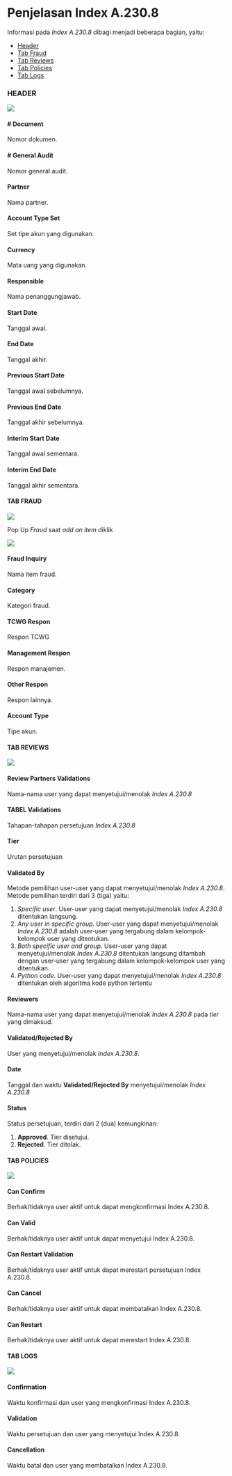 # Penjelasan Index A.230.8

Informasi pada *Index A.230.8* dibagi menjadi beberapa bagian, yaitu:

* [Header](#bagian-header)
* [Tab Fraud](#tab-fraud)
* [Tab Reviews](#tab-reviews)
* [Tab Policies](#tab-policies)
* [Tab Logs](#tab-logs)

### <a name="bagian-header">HEADER</a>

![](../../../img/index-a2308/bagian-header.png)

#### <a name="field-no-document"># Document</a>

Nomor dokumen.

#### <a name="field-no-general-audit"># General Audit</a>

Nomor general audit.

#### <a name="field-partner">Partner</a>

Nama partner.

#### <a name="field-account-type-set">Account Type Set</a>

Set tipe akun yang digunakan.

#### <a name="field-currency">Currency</a>

Mata uang yang digunakan.

#### <a name="field-responsible">Responsible</a>

Nama penanggungjawab.

#### <a name="field-start-date">Start Date</a>

Tanggal awal.

#### <a name="field-end-date">End Date</a>

Tanggal akhir.

#### <a name="field-previous-start-date">Previous Start Date</a>

Tanggal awal sebelumnya.

#### <a name="field-previous-end-date">Previous End Date</a>

Tanggal akhir sebelumnya.

#### <a name="field-interim-start-date">Interim Start Date</a>

Tanggal awal sementara.

#### <a name="field-interim-end-date">Interim End Date</a>

Tanggal akhir sementara.

#### <a name="tab-fraud">TAB FRAUD</a>

![](../../../img/index-a2308/tab-fraud.png)

Pop Up *Fraud* saat *add an item* diklik

![](../../../img/index-a2308/tab-fraud-detail.png)

#### <a name="field-fraud-inquiry">Fraud Inquiry</a>

Nama item fraud.

#### <a name="field-category">Category</a>

Kategori fraud.

#### <a name="field-tcwg-respon">TCWG Respon</a>

Respon TCWG

#### <a name="field-management-respon">Management Respon</a>

Respon manajemen.

#### <a name="field-other-respon">Other Respon</a>

Respon lainnya.

#### <a name="field-account-type">Account Type</a>

Tipe akun.

#### <a name="tab-reviews">TAB REVIEWS</a>

![](../../../img/index-a2308/tab-reviews.png)

#### <a name="field-review-partners-validations">Review Partners Validations</a>

Nama-nama user yang dapat menyetujui/menolak *Index A.230.8*

#### <a name="tabel-validations">TABEL Validations</a>

Tahapan-tahapan persetujuan *Index A.230.8*

#### <a name="field-validations-tier">Tier</a>

Urutan persetujuan

#### <a name="field-validations-validated-by">Validated By</a>

Metode pemilihan user-user yang dapat menyetujui/menolak *Index A.230.8*. Metode pemilihan terdiri dari 3 (tiga) yaitu:

1. *Specific user*. User-user yang dapat menyetujui/menolak *Index A.230.8* ditentukan langsung.
2. *Any user in specific group*. User-user yang dapat menyetujui/menolak *Index A.230.8* adalah user-user yang tergabung dalam kelompok-kelompok user yang ditentukan.
3. *Both specific user and group*. User-user yang dapat menyetujui/menolak *Index A.230.8* ditentukan langsung ditambah dengan user-user yang tergabung dalam kelompok-kelompok user yang ditentukan.
4. *Python code*. User-user yang dapat menyetujui/menolak *Index A.230.8* ditentukan oleh algoritma kode python tertentu

#### <a name="field-validations-reviewers">Reviewers</a>

Nama-nama user yang dapat menyetujui/menolak *Index A.230.8* pada *tier* yang dimaksud.

#### <a name="field-validations-validated-rejected">Validated/Rejected By</a>

User yang menyetujui/menolak *Index A.230.8*.

#### <a name="field-validations-date">Date</a>

Tanggal dan waktu **Validated/Rejected By** menyetujui/menolak *Index A.230.8*

#### <a name="field-validations-date">Status</a>

Status persetujuan, terdiri dari 2 (dua) kemungkinan:

1. **Approved**. Tier disetujui.
2. **Rejected**. Tier ditolak.

#### <a name="tab-policies">TAB POLICIES</a>

![](../../../img/index-a2308/tab-policies.png)

#### <a name="field-confirm">Can Confirm</a>

Berhak/tidaknya user aktif untuk dapat mengkonfirmasi Index A.230.8.

#### <a name="field-valid">Can Valid</a>

Berhak/tidaknya user aktif untuk dapat menyetujui Index A.230.8.

#### <a name="field-restart-validation">Can Restart Validation</a>

Berhak/tidaknya user aktif untuk dapat merestart persetujuan Index A.230.8.

#### <a name="field-cancel">Can Cancel</a>

Berhak/tidaknya user aktif untuk dapat membatalkan Index A.230.8.

#### <a name="field-restart">Can Restart</a>

Berhak/tidaknya user aktif untuk dapat merestart Index A.230.8.

#### <a name="tab-logs">TAB LOGS</a>

![](../../../img/index-a2308/tab-logs.png)

#### <a name="field-confirmation">Confirmation</a>

Waktu konfirmasi dan user yang mengkonfirmasi Index A.230.8.

#### <a name="field-validation">Validation</a>

Waktu persetujuan dan user yang menyetujui Index A.230.8.

#### <a name="field-cancellation">Cancellation</a>

Waktu batal dan user yang membatalkan Index A.230.8.
